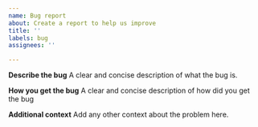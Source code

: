 ```yaml
---
name: Bug report
about: Create a report to help us improve
title: ''
labels: bug
assignees: ''

---
```


**Describe the bug**
A clear and concise description of what the bug is.

**How you get the bug**
A clear and concise description of how did you get the bug

**Additional context**
Add any other context about the problem here.
